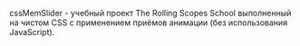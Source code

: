 cssMemSlider - учебный проект The Rolling Scopes School выполненный на чистом CSS с применением приёмов анимации (без использования JavaScript).
